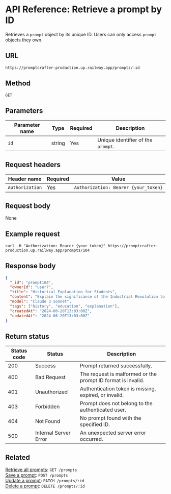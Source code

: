 # API Reference: Retrieve a prompt by ID

Retrieves a `prompt` object by its unique ID. Users can only access `prompt` objects they own.

## URL

```text
https://promptcrafter-production.up.railway.app/prompts/:id
```

## Method

`GET`

## Parameters

| Parameter name | Type   | Required | Description                       |
|----------------|--------|----------|-----------------------------------|
| `id`           | string | Yes      | Unique identifier of the `prompt`. |

## Request headers

| Header name     | Required | Value                               |
|-----------------|----------|--------------------------------------------|
| `Authorization` | Yes      | `Authorization: Bearer {your_token}` |

## Request body

None

## Example request

```shell
curl -H "Authorization: Bearer {your_token}" https://promptcrafter-production.up.railway.app/prompts/104
```

## Response body

```json
{
  "_id": "prompt104",
  "ownerId": "user7",
  "title": "Historical Explanation for Students",
  "content": "Explain the significance of the Industrial Revolution to high school students using clear, accessible language. Include at least two key inventions and describe how these changes affected daily life in Europe and America.",
  "model": "Claude 3 Sonnet",
  "tags": ["history", "education", "explanation"],
  "createdAt": "2024-06-20T13:03:00Z",
  "updatedAt": "2024-06-20T13:03:00Z"
}
```

## Return status

| Status code | Status                 | Description                                           |
|-------------|------------------------|-------------------------------------------------------|
| 200         | Success                | Prompt returned successfully.                         |
| 400         | Bad Request            | The request is malformed or the prompt ID format is invalid. |
| 401         | Unauthorized           | Authentication token is missing, expired, or invalid. |
| 403         | Forbidden              | Prompt does not belong to the authenticated user.     |
| 404         | Not Found              | No prompt found with the specified ID.                |
| 500         | Internal Server Error  | An unexpected server error occurred.                  |

## Related

[Retrieve all prompts](reference/endpoints/get-prompts.md): `GET /prompts`  
[Save a prompt](reference/endpoints/post-prompts.md): `POST /prompts`  
[Update a prompt](reference/endpoints/patch-prompts-id.md): `PATCH /prompts/:id`  
[Delete a prompt](reference/endpoints/delete-prompts-id.md): `DELETE /prompts/:id`
